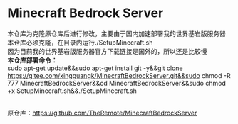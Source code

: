 # Minecraft Bedrock Server
本仓库为克隆原仓库后进行修改，主要由于国内加速部署我的世界基岩版服务器
本仓库必须克隆，在目录内运行./SetupMinecraft.sh<br>
因为目前我的世界基岩版服务器官方下载链接是国外的，所以还是比较慢<br>
<b>本仓库部署命令：</b><br>
sudo apt-get update&&sudo apt-get install git -y&&git clone https://gitee.com/xingguangk/MinecraftBedrockServer.git&&sudo chmod -R 777 MinecraftBedrockServer&&cd MinecraftBedrockServer&&sudo chmod +x SetupMinecraft.sh&&./SetupMinecraft.sh<br>
<br>

原仓库：https://github.com/TheRemote/MinecraftBedrockServer<br>